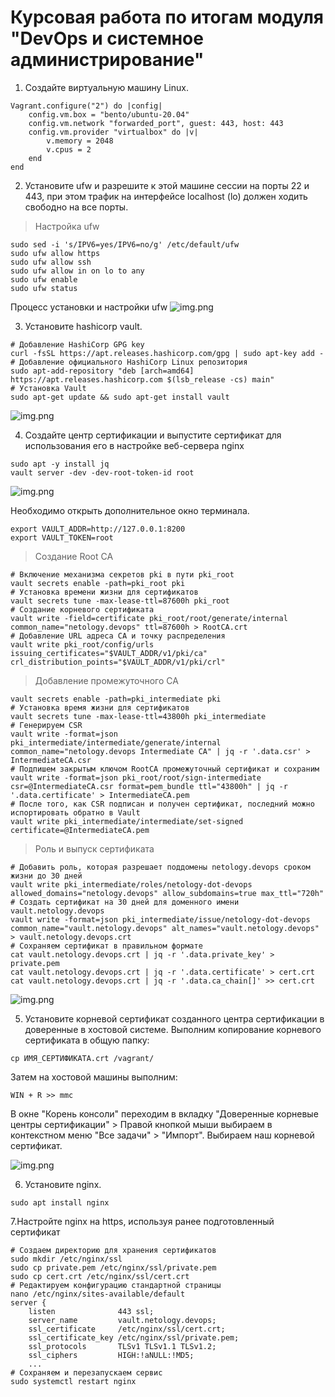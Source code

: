 # Курсовая работа по итогам модуля "DevOps и системное администрирование"

1. Создайте виртуальную машину Linux.

```
Vagrant.configure("2") do |config|
	config.vm.box = "bento/ubuntu-20.04"
	config.vm.network "forwarded_port", guest: 443, host: 443
	config.vm.provider "virtualbox" do |v|
  		v.memory = 2048
  		v.cpus = 2
	end
end
```
2. Установите ufw и разрешите к этой машине сессии на порты 22 и 443, при этом трафик на интерфейсе localhost (lo) должен ходить свободно на все порты.

> Настройка ufw
```
sudo sed -i 's/IPV6=yes/IPV6=no/g' /etc/default/ufw
sudo ufw allow https
sudo ufw allow ssh
sudo ufw allow in on lo to any
sudo ufw enable
sudo ufw status
```
Процесс установки и настройки ufw
![img.png](https://github.com/mksamm/DEVSYS-PDC-3-Maxim-Samokhin/blob/main/Course1.PNG)

3. Установите hashicorp vault.
```
# Добавление HashiCorp GPG key
curl -fsSL https://apt.releases.hashicorp.com/gpg | sudo apt-key add -
# Добавление официального HashiCorp Linux репозитория
sudo apt-add-repository "deb [arch=amd64] https://apt.releases.hashicorp.com $(lsb_release -cs) main"
# Установка Vault
sudo apt-get update && sudo apt-get install vault
```
![img.png](https://github.com/mksamm/DEVSYS-PDC-3-Maxim-Samokhin/blob/main/Course2.PNG)

4. Cоздайте центр сертификации и выпустите сертификат для использования его в настройке веб-сервера nginx 
```
sudo apt -y install jq
vault server -dev -dev-root-token-id root
```
![img.png](https://github.com/mksamm/DEVSYS-PDC-3-Maxim-Samokhin/blob/main/Course3.PNG)

Необходимо открыть дополнительное окно терминала.
```
export VAULT_ADDR=http://127.0.0.1:8200
export VAULT_TOKEN=root
```

>Создание Root CA
```
# Включение механизма секретов pki в пути pki_root
vault secrets enable -path=pki_root pki
# Установка времени жизни для сертификатов 
vault secrets tune -max-lease-ttl=87600h pki_root
# Создание корневого сертификата
vault write -field=certificate pki_root/root/generate/internal common_name="netology.devops" ttl=87600h > RootCA.crt
# Добавление URL адреса CA и точку распределения
vault write pki_root/config/urls issuing_certificates="$VAULT_ADDR/v1/pki/ca" crl_distribution_points="$VAULT_ADDR/v1/pki/crl"
```

>Добавление промежуточного СА
```
vault secrets enable -path=pki_intermediate pki
# Установка время жизни для сертификатов 
vault secrets tune -max-lease-ttl=43800h pki_intermediate
# Генерируем CSR
vault write -format=json pki_intermediate/intermediate/generate/internal common_name="netology.devops Intermediate CA" | jq -r '.data.csr' > IntermediateCA.csr
# Подпишем закрытым ключом RootCA промежуточный сертификат и сохраним
vault write -format=json pki_root/root/sign-intermediate csr=@IntermediateCA.csr format=pem_bundle ttl="43800h" | jq -r '.data.certificate' > IntermediateCA.pem
# После того, как CSR подписан и получен сертификат, последний можно испортировать обратно в Vault
vault write pki_intermediate/intermediate/set-signed certificate=@IntermediateCA.pem
```

>Роль и выпуск сертификата
```
# Добавить роль, которая разрешает поддомены netology.devops сроком жизни до 30 дней
vault write pki_intermediate/roles/netology-dot-devops allowed_domains="netology.devops" allow_subdomains=true max_ttl="720h"
# Создать сертификат на 30 дней для доменного имени vault.netology.devops
vault write -format=json pki_intermediate/issue/netology-dot-devops common_name="vault.netology.devops" alt_names="vault.netology.devops" > vault.netology.devops.crt
# Сохраняем сертификат в правильном формате
cat vault.netology.devops.crt | jq -r '.data.private_key' > private.pem
cat vault.netology.devops.crt | jq -r '.data.certificate' > cert.crt
cat vault.netology.devops.crt | jq -r '.data.ca_chain[]' >> cert.crt
```
![img.png](https://github.com/mksamm/DEVSYS-PDC-3-Maxim-Samokhin/blob/main/Course4.PNG)

5. Установите корневой сертификат созданного центра сертификации в доверенные в хостовой системе.
Выполним копирование корневого сертификата в общую папку: 
```
cp ИМЯ_СЕРТИФИКАТА.crt /vagrant/
```
Затем на хостовой машины выполним:
```
WIN + R >> mmc
```
В окне "Корень консоли" переходим в вкладку "Доверенные корневые центры сертификации" > Правой кнопкой мыши выбираем в контекстном меню "Все задачи" > "Импорт".
Выбираем наш корневой сертификат. 

![img.png](https://github.com/mksamm/DEVSYS-PDC-3-Maxim-Samokhin/blob/main/Course5.PNG)

6. Установите nginx.
```
sudo apt install nginx
```
7.Настройте nginx на https, используя ранее подготовленный сертификат
```
# Создаем директорию для хранения сертификатов
sudo mkdir /etc/nginx/ssl
sudo cp private.pem /etc/nginx/ssl/private.pem
sudo cp cert.crt /etc/nginx/ssl/cert.crt
# Редактируем конфигурацию стандартной страницы
nano /etc/nginx/sites-available/default
server {
	listen				443 ssl;
	server_name         vault.netology.devops;
 	ssl_certificate     /etc/nginx/ssl/cert.crt;
	ssl_certificate_key /etc/nginx/ssl/private.pem;
	ssl_protocols       TLSv1 TLSv1.1 TLSv1.2;
	ssl_ciphers         HIGH:!aNULL:!MD5;
	...
# Сохраняем и перезапускаем сервис
sudo systemctl restart nginx
```


